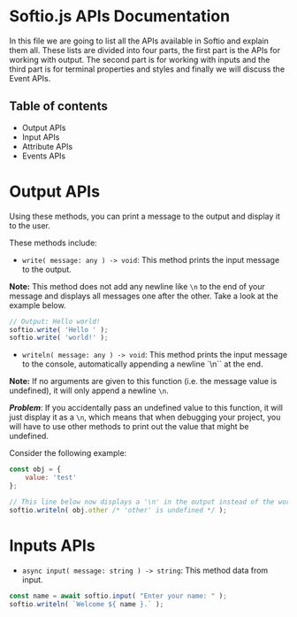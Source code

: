 # Softio.js APIs Documentation
In this file we are going to list all the APIs available in Softio and explain them all.
These lists are divided into four parts, the first part is the APIs for working with output. The second part is for working with inputs and the third part is for terminal properties and styles and finally we will discuss the Event APIs.

## Table of contents
- Output APIs
- Input APIs
- Attribute APIs
- Events APIs

# Output APIs
Using these methods, you can print a message to the output and display it to the user.

These methods include:
- `write( message: any ) -> void`: This method prints the input message to the output.

**Note:** This method does not add any newline like `\n` to the end of your message and displays all messages one after the other. Take a look at the example below.

```js
// Output: Hello world!
softio.write( 'Hello ' );
softio.write( 'world!' );
```

- `writeln( message: any ) -> void`: This method prints the input message to the console, automatically appending a newline `\n`` at the end.

**Note:** If no arguments are given to this function (i.e. the message value is undefined), it will only append a newline `\n`.

***Problem***: If you accidentally pass an undefined value to this function, it will just display it as a `\n`, which means that when debugging your project, you will have to use other methods to print out the value that might be undefined.

Consider the following example:
```js
const obj = {
	value: 'test'
};

// This line below now displays a '\n' in the output instead of the word 'undefined'.
softio.writeln( obj.other /* 'other' is undefined */ );
```

# Inputs APIs

- `async input( message: string ) -> string`: This method data from input.

```js
const name = await softio.input( "Enter your name: " );
softio.writeln( `Welcome ${ name }.` );
```
